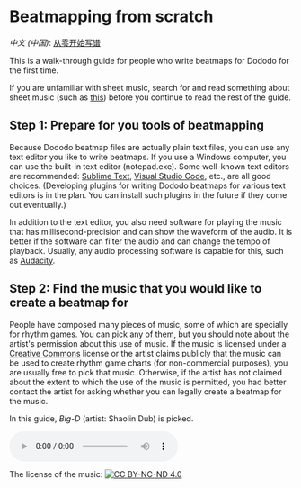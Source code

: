 # Beatmapping from scratch

*中文 (中国)*: [从零开始写谱](beatmapping-from-scratch-zh-cn)

This is a walk-through guide for people who write beatmaps for Dododo for the first time.

If you are unfamiliar with sheet music, search for and read something about sheet music
(such as [this](https://www.simplifyingtheory.com/how-to-read-sheet-music-for-beginners/))
before you continue to read the rest of the guide.

## Step 1: Prepare for you tools of beatmapping

Because Dododo beatmap files are actually plain text files,
you can use any text editor you like to write beatmaps.
If you use a Windows computer, you can use the built-in text editor (notepad.exe).
Some well-known text editors are recommended:
[Sublime Text](https://www.sublimetext.com/), [Visual Studio Code](https://code.visualstudio.com/),
etc., are all good choices.
(Developing plugins for writing Dododo beatmaps for various text editors is in the plan.
You can install such plugins in the future if they come out eventually.)

In addition to the text editor, you also need software for playing the music
that has millisecond-precision and can show the waveform of the audio.
It is better if the software can filter the audio and can change the tempo of playback.
Usually, any audio processing software is capable for this, such as [Audacity](https://www.audacityteam.org/).

## Step 2: Find the music that you would like to create a beatmap for

People have composed many pieces of music, some of which are specially for rhythm games.
You can pick any of them, but you should note about the artist's permission about this use of music.
If the music is licensed under a [Creative Commons](https://creativecommons.org/) license
or the artist claims publicly that the music can be used to create rhythm game charts (for non-commercial purposes),
you are usually free to pick that music.
Otherwise, if the artist has not claimed about the extent to which the use of the music is permitted,
you had better contact the artist for asking whether you can legally create a beatmap for the music.

In this guide, *Big-D* (artist: Shaolin Dub) is picked.

<audio controls="controls">
  <source type="audio/mp3" src="https://files.freemusicarchive.org/storage-freemusicarchive-org/tracks/MQ8JO0BqKl2UADzKg74rwoY7mapqBT4uWpQYciTJ.mp3"></source>
  <p>Your browser does not support the audio element.</p>
</audio>

The license of the music:
[![CC BY-NC-ND 4.0](https://licensebuttons.net/l/by-nc-nd/4.0/88x31.png)](https://creativecommons.org/licenses/by-nc-nd/4.0/)
